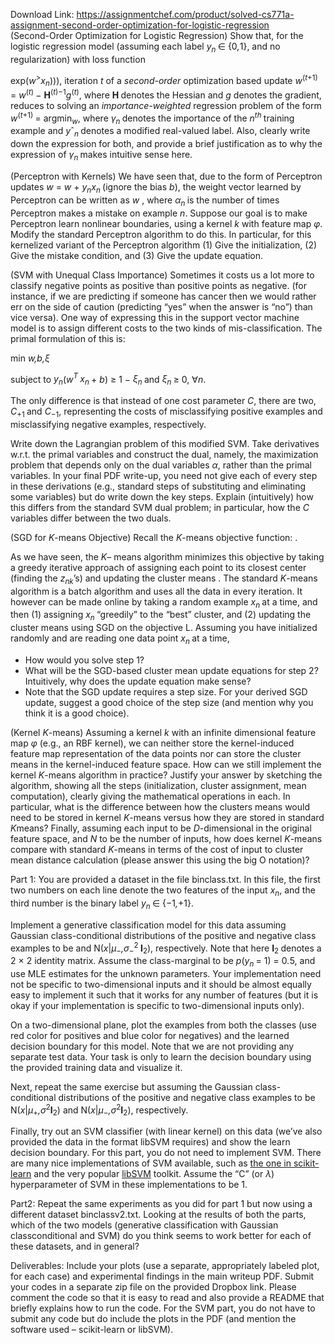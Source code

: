 Download Link: https://assignmentchef.com/product/solved-cs771a-assignment-second-order-optimization-for-logistic-regression
<br>
(Second-Order Optimization for Logistic Regression) Show that, for the logistic regression model (assuming each label <em>y<sub>n </sub></em>∈ {0<em>,</em>1}, and no regularization) with loss function

exp(<em>w</em><sup>&gt;</sup><em>x</em><em><sub>n</sub></em>))), iteration <em>t </em>of a <em>second-order </em>optimization based update <em>w</em><sup>(<em>t</em>+1) </sup>= <em>w</em><sup>(<em>t</em>) </sup>− <strong>H</strong><sup>(<em>t</em>)−1</sup><em>g</em><sup>(<em>t</em>)</sup>, where <strong>H </strong>denotes the Hessian and <em>g </em>denotes the gradient, reduces to solving an <em>importance-weighted </em>regression problem of the form <em>w</em><sup>(<em>t</em>+1) </sup>= argmin<em><sub>w</sub></em>, where <em>γ<sub>n </sub></em>denotes the importance of the <em>n<sup>th </sup></em>training example and <em>y</em>ˆ<em><sub>n </sub></em>denotes a modified real-valued label. Also, clearly write down the expression for both, and provide a brief justification as to why the expression of <em>γ<sub>n </sub></em>makes intuitive sense here.

(Perceptron with Kernels) We have seen that, due to the form of Perceptron updates <em>w </em>= <em>w </em>+ <em>y<sub>n</sub></em><em>x</em><em><sub>n </sub></em>(ignore the bias <em>b</em>), the weight vector learned by Perceptron can be written as <em>w </em>, where <em>α<sub>n </sub></em>is the number of times Perceptron makes a mistake on example <em>n</em>. Suppose our goal is to make Perceptron learn nonlinear boundaries, using a kernel <em>k </em>with feature map <em>φ</em>. Modify the standard Perceptron algorithm to do this. In particular, for this kernelized variant of the Perceptron algorithm (1) Give the initialization, (2) Give the mistake condition, and (3) Give the update equation.

(SVM with Unequal Class Importance) Sometimes it costs us a lot more to classify negative points as positive than positive points as negative. (for instance, if we are predicting if someone has cancer then we would rather err on the side of caution (predicting “yes” when the answer is “no”) than vice versa). One way of expressing this in the support vector machine model is to assign different costs to the two kinds of mis-classification. The primal formulation of this is:

min <em>w</em><em>,b,</em><em>ξ</em>

subject to <em>y<sub>n</sub></em>(<em>w</em><em><sup>T </sup>x</em><em><sub>n </sub></em>+ <em>b</em>) ≥ 1 − <em>ξ<sub>n </sub></em>and <em>ξ<sub>n </sub></em>≥ 0, ∀<em>n</em>.

The only difference is that instead of one cost parameter <em>C</em>, there are two, <em>C</em><sub>+1 </sub>and <em>C</em><sub>−1</sub>, representing the costs of misclassifying positive examples and misclassifying negative examples, respectively.

Write down the Lagrangian problem of this modified SVM. Take derivatives w.r.t. the primal variables and construct the dual, namely, the maximization problem that depends only on the dual variables <em>α</em>, rather than the primal variables. In your final PDF write-up, you need not give each of every step in these derivations (e.g., standard steps of substituting and eliminating some variables) but do write down the key steps. Explain (intuitively) how this differs from the standard SVM dual problem; in particular, how the <em>C </em>variables differ between the two duals.

(SGD for <em>K</em>-means Objective) Recall the <em>K</em>-means objective function: .

As we have seen, the <em>K</em>– means algorithm minimizes this objective by taking a greedy iterative approach of assigning each point to its closest center (finding the <em>z<sub>nk</sub></em>’s) and updating the cluster means . The standard <em>K</em>-means algorithm is a batch algorithm and uses all the data in every iteration. It however can be made online by taking a random example <em>x<sub>n </sub></em>at a time, and then (1) assigning <em>x<sub>n </sub></em>“greedily” to the “best” cluster, and (2) updating the cluster means using SGD on the objective L. Assuming you have initialized randomly and are reading one data point <em>x<sub>n </sub></em>at a time,

<ul>

 <li>How would you solve step 1?</li>

 <li>What will be the SGD-based cluster mean update equations for step 2? Intuitively, why does the update equation make sense?</li>

 <li>Note that the SGD update requires a step size. For your derived SGD update, suggest a good choice of the step size (and mention why you think it is a good choice).</li>

</ul>

(Kernel <em>K</em>-means) Assuming a kernel <em>k </em>with an infinite dimensional feature map <em>φ </em>(e.g., an RBF kernel), we can neither store the kernel-induced feature map representation of the data points nor can store the cluster means in the kernel-induced feature space. How can we still implement the kernel <em>K</em>-means algorithm in practice? Justify your answer by sketching the algorithm, showing all the steps (initialization, cluster assignment, mean computation), clearly giving the mathematical operations in each. In particular, what is the difference between how the clusters means would need to be stored in kernel <em>K</em>-means versus how they are stored in standard <em>K</em>means? Finally, assuming each input to be <em>D</em>-dimensional in the original feature space, and <em>N </em>to be the number of inputs, how does kernel <em>K</em>-means compare with standard <em>K</em>-means in terms of the cost of input to cluster mean distance calculation (please answer this using the big O notation)?

Part 1: You are provided a dataset in the file binclass.txt. In this file, the first two numbers on each line denote the two features of the input <em>x</em><em><sub>n</sub></em>, and the third number is the binary label <em>y<sub>n </sub></em>∈ {−1<em>,</em>+1}.

Implement a generative classification model for this data assuming Gaussian class-conditional distributions of the positive and negative class examples to be and N(<em>x</em>|<em>µ</em><sub>−</sub><em>,σ</em><sub>−</sub><sup>2 </sup><strong>I</strong><sub>2</sub>), respectively. Note that here <strong>I</strong><sub>2 </sub>denotes a 2 × 2 identity matrix. Assume the class-marginal to be <em>p</em>(<em>y<sub>n </sub></em>= 1) = 0<em>.</em>5, and use MLE estimates for the unknown parameters. Your implementation need not be specific to two-dimensional inputs and it should be almost equally easy to implement it such that it works for any number of features (but it is okay if your implementation is specific to two-dimensional inputs only).

On a two-dimensional plane, plot the examples from both the classes (use red color for positives and blue color for negatives) and the learned decision boundary for this model. Note that we are not providing any separate test data. Your task is only to learn the decision boundary using the provided training data and visualize it.

Next, repeat the same exercise but assuming the Gaussian class-conditional distributions of the positive and negative class examples to be N(<em>x</em>|<em>µ</em><sub>+</sub><em>,σ</em><sup>2</sup><strong>I</strong><sub>2</sub>) and N(<em>x</em>|<em>µ</em><sub>−</sub><em>,σ</em><sup>2</sup><strong>I</strong><sub>2</sub>), respectively.

Finally, try out an SVM classifier (with linear kernel) on this data (we’ve also provided the data in the format libSVM requires) and show the learn decision boundary. For this part, you do not need to implement SVM. There are many nice implementations of SVM available, such as <a href="http://scikit-learn.org/stable/modules/svm.html">the one in scikit-learn</a> and the very popular <a href="https://www.csie.ntu.edu.tw/~cjlin/libsvm/">libSVM</a> toolkit. Assume the “C” (or <em>λ</em>) hyperparameter of SVM in these implementations to be 1.

Part2: Repeat the same experiments as you did for part 1 but now using a different dataset binclassv2.txt. Looking at the results of both the parts, which of the two models (generative classification with Gaussian classconditional and SVM) do you think seems to work better for each of these datasets, and in general?

Deliverables: Include your plots (use a separate, appropriately labeled plot, for each case) and experimental findings in the main writeup PDF. Submit your codes in a separate zip file on the provided Dropbox link. Please comment the code so that it is easy to read and also provide a README that briefly explains how to run the code. For the SVM part, you do not have to submit any code but do include the plots in the PDF (and mention the software used – scikit-learn or libSVM).